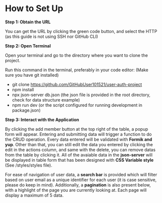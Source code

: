 # How to Set Up 

**Step 1: Obtain the URL**

You can get the URL by clicking the green code button, and select the HTTP (as this guide is not using SSH nor GitHub CLI)

**Step 2: Open Terminal**

Open your terminal and go to the directory where you want to clone the project. 

Run this command in the terminal, preferably in your code editor: (Make sure you have git installed)
- git clone https://github.com/GitHubUser101521/user-auth-project
- npm install
- npx json-server db.json (the json file is provided in the root directory, check for data structure example)
- npm run dev (or the script configured for running development in package.json)

**Step 3: Interact with the Application**

By clicking the add member button at the top right of the table, a popup form will appear. Entering and submitting data will trigger a function to do the CRUD operation. Every data entered will be validated with **Formik and yup**. Other than that, you can still edit the data you entered by clicking the edit in the actions column, and same with the delete, you can remove datas from the table by clicking it.
All of the avaiable data in the **json-server** will be displayed in table form that has been designed with **CSS Variable style** (See /styles/styles file).

For ease of navigation of user data, a **search bar** is provided which will filter based on user email as a unique identifier for each user (it is case sensitive, please do keep in mind). Additionally, a **pagination** is also present below, with a highlight of the page you are currently looking at. Each page will display a maximum of 5 data.

